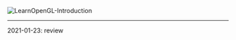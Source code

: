 ![LearnOpenGL-Introduction](grab.gif)

<hr class='reviewline'/>
<p class='reviewtip'>2021-01-23: review</p>
